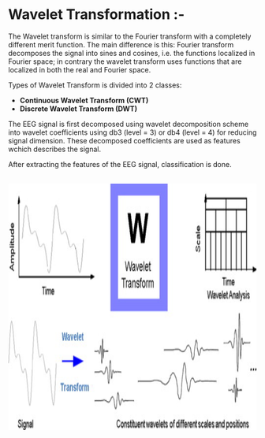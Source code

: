 # Wavelet Transformation :- 

The Wavelet transform is similar to the Fourier transform with a completely different merit function. The main difference is this: Fourier transform decomposes the signal into sines and cosines, i.e. the functions localized in Fourier space; in contrary the wavelet transform uses functions that are localized in both the real and Fourier space. 

Types of Wavelet Transform is divided into 2 classes:

- **Continuous Wavelet Transform (CWT)**
- **Discrete Wavelet Transform (DWT)**


The EEG signal is first decomposed using wavelet decomposition scheme into wavelet coefficients using db3 (level = 3) or db4 (level = 4) for reducing signal dimension. These decomposed coefficients are used as features wchich describes the signal. 

After extracting the features of the EEG signal, classification is done.

<br>
<center>
<img src ="Assets/wavelettransform.jpg"  width=800 height=500>  
</center>
<br>


